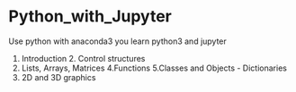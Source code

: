 # Python_with_Jupyter
Use python with anaconda3
you learn python3 and jupyter
1. Introduction 2. Control structures
3. Lists, Arrays, Matrices 4.Functions
5.Classes and Objects - Dictionaries
6. 2D and 3D graphics
